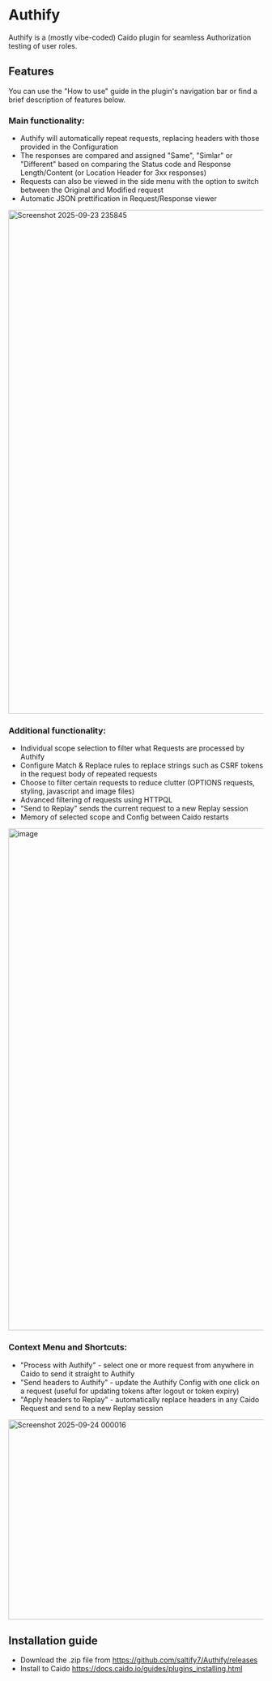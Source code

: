 # Authify

Authify is a (mostly vibe-coded) Caido plugin for seamless Authorization testing of user roles.

## Features

You can use the "How to use" guide in the plugin's navigation bar or find a brief description of features below.

### Main functionality:
- Authify will automatically repeat requests, replacing headers with those provided in the Configuration
- The responses are compared and assigned "Same", "Simlar" or "Different" based on comparing the Status code and Response Length/Content (or Location Header for 3xx responses)
- Requests can also be viewed in the side menu with the option to switch between the Original and Modified request
- Automatic JSON prettification in Request/Response viewer
<img width="1917" height="995" alt="Screenshot 2025-09-23 235845" src="https://github.com/user-attachments/assets/d16f174d-7083-43c3-b26d-88c6bf6ceb88" />

### Additional functionality:
- Individual scope selection to filter what Requests are processed by Authify
- Configure Match & Replace rules to replace strings such as CSRF tokens in the request body of repeated requests
- Choose to filter certain requests to reduce clutter (OPTIONS requests, styling, javascript and image files)
- Advanced filtering of requests using HTTPQL
- "Send to Replay" sends the current request to a new Replay session
- Memory of selected scope and Config between Caido restarts
<img width="1915" height="991" alt="image" src="https://github.com/user-attachments/assets/5e588cb4-d9bf-4b6b-b17a-0f796a4c2a04" />


### Context Menu and Shortcuts:
- "Process with Authify" - select one or more request from anywhere in Caido to send it straight to Authify
- "Send headers to Authify" - update the Authify Config with one click on a request (useful for updating tokens after logout or token expiry)
- "Apply headers to Replay" - automatically replace headers in any Caido Request and send to a new Replay session
<img width="1732" height="395" alt="Screenshot 2025-09-24 000016" src="https://github.com/user-attachments/assets/dc8efe19-1531-4375-bb1d-4dbb8eb2cbdb" />

## Installation guide

- Download the .zip file from https://github.com/saltify7/Authify/releases
- Install to Caido https://docs.caido.io/guides/plugins_installing.html
